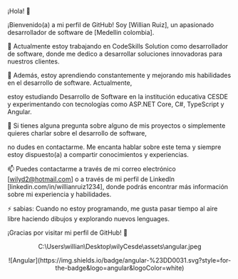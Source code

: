 ¡Hola! 👋

¡Bienvenido(a) a mi perfil de GitHub! Soy [Willian Ruiz], un apasionado desarrollador de software de [Medellin colombia].

🔭 Actualmente estoy trabajando en CodeSkills Solution como desarrollador de software, donde me dedico a desarrollar soluciones innovadoras para nuestros clientes.

🌱 Además, estoy aprendiendo constantemente y mejorando mis habilidades en el desarrollo de software. Actualmente, 

estoy estudiando Desarrollo de Software en la institución educativa CESDE y experimentando con tecnologías como ASP.NET Core, C#, TypeScript y Angular.

💬 Si tienes alguna pregunta sobre alguno de mis proyectos o simplemente quieres charlar sobre el desarrollo de software,

no dudes en contactarme. Me encanta hablar sobre este tema y siempre estoy dispuesto(a) a compartir conocimientos y experiencias.

📫 Puedes contactarme a través de mi correo electrónico [wilyd2@hotmail.com] o a través de mi perfil de LinkedIn [linkedin.com/in/willianruiz1234], 
donde podrás encontrar más información sobre mi experiencia y habilidades.

⚡ sabias: Cuando no estoy programando, me gusta pasar tiempo al aire libre haciendo dibujos y explorando nuevos lenguages.

¡Gracias por visitar mi perfil de GitHub! 🚀
<p align="center">
C:\Users\willian\Desktop\wilyCesde\assets\angular.jpeg
</p>

<p align="center">
![Angular](https://img.shields.io/badge/angular-%23DD0031.svg?style=for-the-badge&logo=angular&logoColor=white)
</p>
